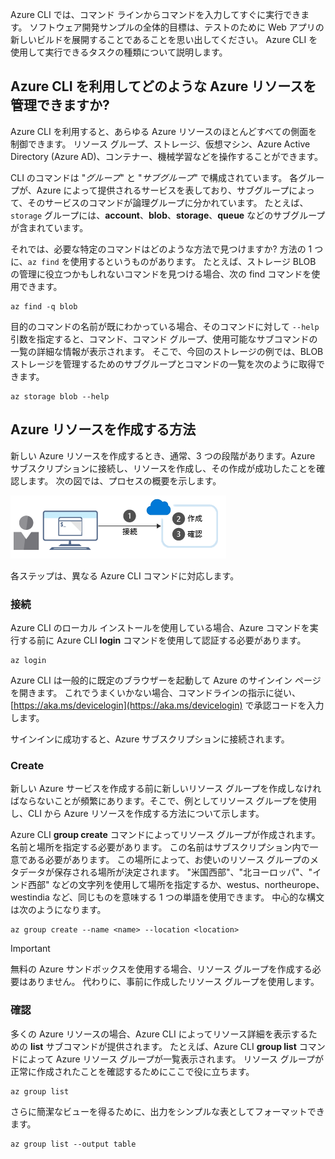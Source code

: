 Azure CLI では、コマンド ラインからコマンドを入力してすぐに実行できます。 ソフトウェア開発サンプルの全体的目標は、テストのために Web アプリの新しいビルドを展開することであることを思い出してください。 Azure CLI を使用して実行できるタスクの種類について説明します。

## <a name="what-azure-resources-can-be-managed-using-the-azure-cli"></a>Azure CLI を利用してどのような Azure リソースを管理できますか?

Azure CLI を利用すると、あらゆる Azure リソースのほとんどすべての側面を制御できます。 リソース グループ、ストレージ、仮想マシン、Azure Active Directory (Azure AD)、コンテナー、機械学習などを操作することができます。

CLI のコマンドは "_グループ_" と "_サブグループ_" で構成されています。 各グループが、Azure によって提供されるサービスを表しており、サブグループによって、そのサービスのコマンドが論理グループに分かれています。 たとえば、`storage` グループには、**account**、**blob**、**storage**、**queue** などのサブグループが含まれています。

それでは、必要な特定のコマンドはどのような方法で見つけますか? 方法の 1 つに、`az find` を使用するというものがあります。 たとえば、ストレージ BLOB の管理に役立つかもしれないコマンドを見つける場合、次の find コマンドを使用できます。

```azurecli
az find -q blob
```

目的のコマンドの名前が既にわかっている場合、そのコマンドに対して `--help` 引数を指定すると、コマンド、コマンド グループ、使用可能なサブコマンドの一覧の詳細な情報が表示されます。 そこで、今回のストレージの例では、BLOB ストレージを管理するためのサブグループとコマンドの一覧を次のように取得できます。

```azurecli
az storage blob --help
```

## <a name="how-to-create-an-azure-resource"></a>Azure リソースを作成する方法

新しい Azure リソースを作成するとき、通常、3 つの段階があります。Azure サブスクリプションに接続し、リソースを作成し、その作成が成功したことを確認します。 次の図では、プロセスの概要を示します。

![コマンド ライン インターフェイスを使用して Azure リソースを作成する手順を示す図。](../media/4-create-resources-overview.png)

各ステップは、異なる Azure CLI コマンドに対応します。

### <a name="connect"></a>接続

Azure CLI のローカル インストールを使用している場合、Azure コマンドを実行する前に Azure CLI **login** コマンドを使用して認証する必要があります。

```azurecli
az login
```

Azure CLI は一般的に既定のブラウザーを起動して Azure のサインイン ページを開きます。 これでうまくいかない場合、コマンドラインの指示に従い、[https://aka.ms/devicelogin](https://aka.ms/devicelogin) で承認コードを入力します。

サインインに成功すると、Azure サブスクリプションに接続されます。

### <a name="create"></a>Create

新しい Azure サービスを作成する前に新しいリソース グループを作成しなければならないことが頻繁にあります。そこで、例としてリソース グループを使用し、CLI から Azure リソースを作成する方法について示します。

Azure CLI **group create** コマンドによってリソース グループが作成されます。 名前と場所を指定する必要があります。 この名前はサブスクリプション内で一意である必要があります。 この場所によって、お使いのリソース グループのメタデータが保存される場所が決定されます。 "米国西部"、"北ヨーロッパ"、"インド西部" などの文字列を使用して場所を指定するか、westus、northeurope、westindia など、同じものを意味する 1 つの単語を使用できます。 中心的な構文は次のようになります。

```azurecli
az group create --name <name> --location <location>
```

> [!IMPORTANT]
> 無料の Azure サンドボックスを使用する場合、リソース グループを作成する必要はありません。 代わりに、事前に作成したリソース グループを使用します。

### <a name="verify"></a>確認

多くの Azure リソースの場合、Azure CLI によってリソース詳細を表示するための **list** サブコマンドが提供されます。 たとえば、Azure CLI **group list** コマンドによって Azure リソース グループが一覧表示されます。 リソース グループが正常に作成されたことを確認するためにここで役に立ちます。

```azurecli
az group list
```

さらに簡潔なビューを得るために、出力をシンプルな表としてフォーマットできます。

```azurecli
az group list --output table
```
